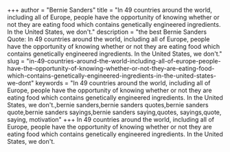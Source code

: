 +++
author = "Bernie Sanders"
title = "In 49 countries around the world, including all of Europe, people have the opportunity of knowing whether or not they are eating food which contains genetically engineered ingredients. In the United States, we don't."
description = "the best Bernie Sanders Quote: In 49 countries around the world, including all of Europe, people have the opportunity of knowing whether or not they are eating food which contains genetically engineered ingredients. In the United States, we don't."
slug = "in-49-countries-around-the-world-including-all-of-europe-people-have-the-opportunity-of-knowing-whether-or-not-they-are-eating-food-which-contains-genetically-engineered-ingredients-in-the-united-states-we-dont"
keywords = "In 49 countries around the world, including all of Europe, people have the opportunity of knowing whether or not they are eating food which contains genetically engineered ingredients. In the United States, we don't.,bernie sanders,bernie sanders quotes,bernie sanders quote,bernie sanders sayings,bernie sanders saying,quotes, sayings,quote, saying, motivation"
+++
In 49 countries around the world, including all of Europe, people have the opportunity of knowing whether or not they are eating food which contains genetically engineered ingredients. In the United States, we don't.
